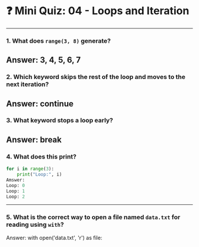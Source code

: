 # ❓ Mini Quiz: 04 - Loops and Iteration

---

### 1. What does `range(3, 8)` generate?
Answer: 3, 4, 5, 6, 7
---

### 2. Which keyword skips the rest of the loop and moves to the next iteration?
Answer: continue
---

### 3. What keyword stops a loop early?
Answer: break
---

### 4. What does this print?

```python
for i in range(3):
    print("Loop:", i)
Amswer:
Loop: 0
Loop: 1
Loop: 2
```

---

### 5. What is the correct way to open a file named `data.txt` for reading using `with`?
Answer: with open('data.txt', 'r') as file:
